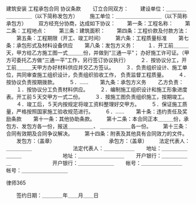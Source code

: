 
 建筑安装
工程承包合同
协议条款 
　　订立合同双方： 
　　建设单位：＿＿＿＿＿＿＿＿＿（以下简称发包方） 
　　施工单位：＿＿＿＿＿＿＿＿＿（以下简称承包方） 
　　双方经充分协商，达成如下协议： 
　　第一条：工程名称： 
　　第二条：工程地点： 
　　第三条：建筑面积： 
　　第四条：工程价款及付款方法： 
　　第五条：工程期限（开工、竣工时间） 
　　第六条：工程质量标准 
　　第七条：承包形式及材料设备供应 
　　第八条：发包方义务： 
　　１．开工前＿＿＿天，甲方给乙方施工图一式＿＿＿份，并做到“三通一平”； 
办好施工许可证。（甲方可委托乙方做“三通一平”工作，另行签订协议执行） 
　　２．按协议分工，开工前＿＿＿天甲方办好材料供应并交乙方签认。 
　　３．负责组织设计、施工单位，共同审查施工组织设计，负责组织验收工作， 
负责监督工程质量。 
　　４．按协议负责按期拨款。 
　　５．…… 
　　第九条：承包方义务 
　　乙方负责： 
　　１．按协议分工负责材料供应。 
　　２．编制施工组织设计和施工形象进度表。开工前５天交甲方一式二份。 
　　３．按施工图负责组织施工，按期竣工。 
　　４．竣工后，５天内按规定将竣工资料整理好交甲方。 
　　５．保证施工质量，严格按照国家施工验收规范进行。 
　　６．…… 
　　第十条：违约责任及奖励条款 
　　第十一条：其他协助条款。 
　　第十二条：本合同正本＿＿＿份，承包方、发包方各一份，报送＿＿＿＿＿、 
＿＿＿＿＿＿各一份。 
　　第十三条：合同有效期及合同争议解决。 
　　第十四条：附表及其他具有合同效力的文件。 
　　发包方：（盖章）　　　　　　　　　　　承包方：（盖章） 
　　法定代表人：＿＿＿＿＿　　　　　　　　法定代表人：＿＿＿＿＿＿ 
　　地址：＿＿＿＿＿＿＿＿　　　　　　　　地址：＿＿＿＿＿＿＿＿＿ 
　　开户银行：＿＿＿＿＿＿　　　　　　　　开户银行：＿＿＿＿＿＿＿ 
　　帐号：＿＿＿＿＿＿＿＿　　　　　　　　帐号：＿＿＿＿＿＿＿＿＿ 




 
律师365






　　签约日期：＿＿＿＿年＿＿月＿＿日 


 

 
 
 
 
 
  


  
 

  


  


  
 
 
 
 

